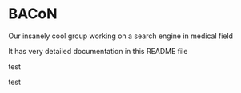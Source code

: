 # BACoN
Our insanely cool group working on a search engine in medical field 


It has very detailed documentation in this README file

test

test
